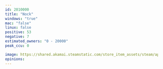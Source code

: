 ```yaml
---
id: 2010000
title: "Nock"
windows: "true"
mac: "false"
linux: false
positive: 53
negative: 7
estimated_owners: "0 - 20000"
peak_ccu: 0

image: https://shared.akamai.steamstatic.com/store_item_assets/steam/apps/2010000/header.jpg?t=1704297916
opinions:
---
```

